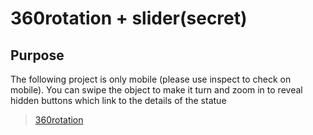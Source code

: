 # 360rotation + slider(secret)

## Purpose
The following project is only mobile (please use inspect to check on mobile).
You can swipe the object to make it turn and zoom in to reveal hidden buttons which link to the details of the statue

>[360rotation](http://ksulourgeio.gr/TheoJohn/HSBCDemo/demo/swipe.html)
